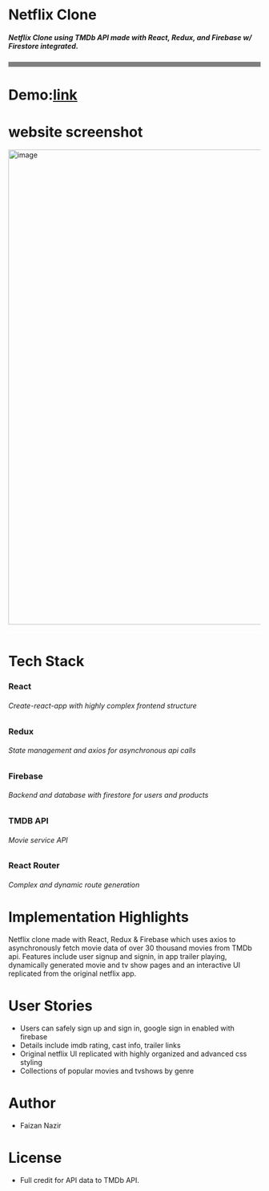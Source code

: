 <h1>Netflix Clone</h1>

<h5>Netflix Clone using TMDb API made with React, Redux, and Firebase w/ Firestore integrated.</h5>
<p style="height:10px;background:gray;width:100%;"></d >

<h1>Demo:<a href="https://netflix-clone-498b9.web.app" target="_blank">link</a></h1>

<h1>website screenshot</h1>
<img width="947" alt="image" src="https://user-images.githubusercontent.com/77539723/197736077-ff470eca-7ab9-4fb8-b5db-69489066a1e7.png">

<p style="border-bottom:3px solid #fff"></d >
<h1>Tech Stack</h1>

<h3>React</h3>
<h6>Create-react-app with highly complex frontend structure</h6>

<h3>Redux</h3>
<h6>State management and axios for asynchronous api calls</h6>

<h3>Firebase</h3>
<h6>Backend and database with firestore for users and products</h6>

<h3>TMDB API</h3>
<h6>Movie service API</h6>

<h3>React Router</h3>
<h6>Complex and dynamic route generation</h6>

<h1>Implementation Highlights</h1>

<p>Netflix clone made with React, Redux & Firebase which uses axios to asynchronously fetch movie data of over 30 thousand movies from TMDb api. Features include user signup and signin, in app trailer playing, dynamically generated movie and tv show pages and an interactive UI replicated from the original netflix app.</p>

<h1>User Stories</h1>
<ul>
<li>Users can safely sign up and sign in, google sign in enabled with firebase</li>
<li>Details include imdb rating, cast info, trailer links</li>
<li>Original netflix UI replicated with highly organized and advanced css styling</li>
<li>Collections of popular movies and tvshows by genre</li>
</ul>

<h1>Author</h1>
<ul>
<li>Faizan Nazir</li>
</ul>

<h1>License</h1>
<ul>
<li>Full credit for API data to TMDb API.</li>
</ul>
